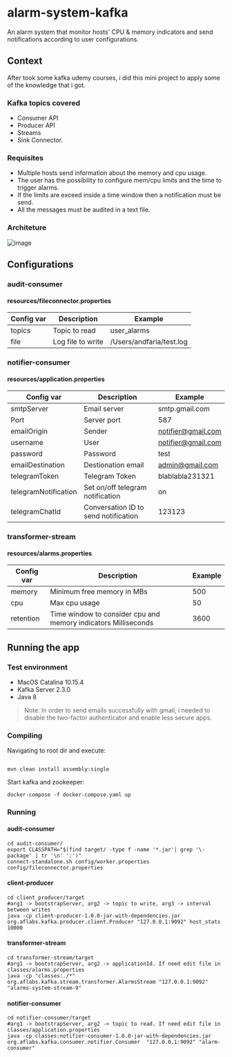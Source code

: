 # alarm-system-kafka
An alarm system that monitor hosts' CPU &amp; memory indicators and send notifications according to user configurations. 

## Context
After took some kafka udemy courses, i did this mini project to apply some of the knowledge that i got. 
 
### Kafka topics covered
* Consumer API
* Producer API
* Streams
* Sink Connector. 

### Requisites
* Multiple hosts send information about the memory and cpu usage. 
* The user has the possibility to configure mem/cpu limits and the time to trigger alarms.
* If the limits are exceed inside a time window then a notification must be send.
* All the messages must be audited in a text file.
### Architeture
![image](https://github.com/user-attachments/assets/e0b947b0-345a-4636-80d9-e5a051c77094)

## Configurations
### audit-consumer
#### resources/fileconnector.properties
Config var | Description | Example
------------ | ------------- | -------------
topics | Topic to read  | user_alarms
file | Log file to write | /Users/andfaria/test.log
### notifier-consumer
#### resources/application.properties
Config var | Description | Example
------------ | ------------- | -------------
smtpServer | Email server  | smtp.gmail.com
Port | Server port | 587
emailOrigin | Sender | notifier@gmail.com
username | User | notifier@gmail.com
password | Password | test
emailDestination | Destionation email | admin@gmail.com
telegramToken | Telegram Token | blablabla231321
telegramNotification | Set on/off telegram notification | on
telegramChatId | Conversation ID to send notification  | 123123


### transformer-stream
#### resources/alarms.properties
Config var | Description | Example
------------ | ------------- | -------------
memory | Minimum free memory in MBs | 500
cpu | Max cpu usage | 50
retention | Time window to consider cpu and memory indicators Milliseconds | 3600
## Running the app
### Test environment
- MacOS Catalina 10.15.4
- Kafka Server 2.3.0
- Java 8

> Note: In order to send emails successfully with gmail, i needed to disable the two-factor authenticator and enable less secure apps. 

### Compiling
Navigating to root dir and execute:

```

mvn clean install assembly:single

```

Start kafka and zookeeper:

```
docker-compose -f docker-compose.yaml up
```

### Running

#### audit-consumer
```
cd audit-consumer/
export CLASSPATH="$(find target/ -type f -name '*.jar'| grep '\-package' | tr '\n' ':')"
connect-standalone.sh config/worker.properties config/fileconnector.properties
```
#### client-producer
```
cd client_producer/target
#arg1 -> bootstrapServer, arg2 -> topic to write, arg3 -> interval between writes
java -cp client-producer-1.0.0-jar-with-dependencies.jar org.aflabs.kafka.producer.client.Producer "127.0.0.1:9092" host_stats 10000
```
#### transformer-stream
```
cd transformer-stream/target
#arg1 -> bootstrapServer, arg2 -> applicationId. If need edit file in classes/alarms.properties
java -cp "classes:./*" org.aflabs.kafka.stream.transformer.AlarmsStream "127.0.0.1:9092" "alarms-system-stream-9"
```
#### notifier-consumer
```
cd notifier-consumer/target
#arg1 -> bootstrapServer, arg2 -> topic to read. If need edit file in classes/application.properties
java -cp classes:notifier-consumer-1.0.0-jar-with-dependencies.jar org.aflabs.kafka.consumer.notifier.Consumer  "127.0.0.1:9092" "alarm-consumer"
